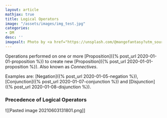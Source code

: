 ```yaml
---
layout: article
mathjax: true
title: Logical Operators
image: "/assets/images/img_test.jpg"
categories:
- DM
desc: '' 
imagealt: Photo by <a href="https://unsplash.com/@mangofantasy?utm_source=unsplash&utm_medium=referral&utm_content=creditCopyText">Tim Johnson</a> on <a href="https://unsplash.com/s/photos/logic?utm_source=unsplash&utm_medium=referral&utm_content=creditCopyText">Unsplash</a>
---
```


Operations performed on one or more [Proposition]({% post_url 2020-01-01-proposition %}) to create new [Proposition]({% post_url 2020-01-01-proposition %}).
Also known as *Connectives*.

Examples are: [Negation]({% post_url 2020-01-05-negation %}), [Conjunction]({% post_url 2020-01-07-conjunction %}) and [Disjunction]({% post_url 2020-01-08-disjunction %}).

### Precedence of Logical Operators
![[Pasted image 20210603131801.png]]